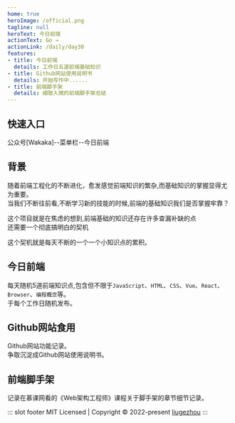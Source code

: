 ```yaml
---
home: true
heroImage: /official.png
tagline: null
heroText: 今日前端
actionText: Go →
actionLink: /daily/day30
features:
- title: 今日前端
  details: 工作日五道前端基础知识
- title: Github网站使用说明书
  details: 开始写作中......
- title: 前端脚手架
  details: 细致入微的前端脚手架总结
---
```

## 快速入口

公众号[Wakaka]--菜单栏--今日前端
## 背景
随着前端工程化的不断进化，愈发感觉前端知识的繁杂,而基础知识的掌握显得尤为重要。  
当我们不断往前看,不断学习新的技能的时候,前端的基础知识我们是否掌握牢靠？    

这个项目就是在焦虑的想到,前端基础的知识还存在许多查漏补缺的点     
还需要一个彻底搞明白的契机    

这个契机就是每天不断的一个一个小知识点的累积。  

## 今日前端
每天随机5道前端知识点,包含但不限于`JavaScript`、`HTML`、`CSS`、`Vue`、`React`、`Browser`、`编程概念`等。   
于每个工作日随机发布。

## Github网站食用
Github网站功能记录。    
争取沉淀成Github网站使用说明书。


## 前端脚手架
记录在慕课网看的《Web架构工程师》课程关于脚手架的章节细节记录。


::: slot footer
MIT Licensed | Copyright © 2022-present [liugezhou](https://github.com/liugezhou)
:::